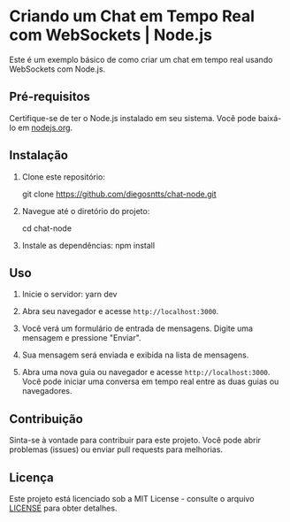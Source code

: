 # Criando um Chat em Tempo Real com WebSockets | Node.js

Este é um exemplo básico de como criar um chat em tempo real usando WebSockets com Node.js.

## Pré-requisitos

Certifique-se de ter o Node.js instalado em seu sistema. Você pode baixá-lo em [nodejs.org](https://nodejs.org/).

## Instalação

1. Clone este repositório:

   git clone https://github.com/diegosntts/chat-node.git

2. Navegue até o diretório do projeto:

   cd chat-node

3. Instale as dependências:
   npm install

## Uso

1. Inicie o servidor: yarn dev

2. Abra seu navegador e acesse `http://localhost:3000`.

3. Você verá um formulário de entrada de mensagens. Digite uma mensagem e pressione "Enviar".

4. Sua mensagem será enviada e exibida na lista de mensagens.

5. Abra uma nova guia ou navegador e acesse `http://localhost:3000`. Você pode iniciar uma conversa em tempo real entre as duas guias ou navegadores.

## Contribuição

Sinta-se à vontade para contribuir para este projeto. Você pode abrir problemas (issues) ou enviar pull requests para melhorias.

## Licença

Este projeto está licenciado sob a MIT License - consulte o arquivo [LICENSE](LICENSE) para obter detalhes.

